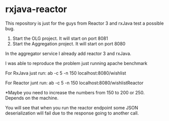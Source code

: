 # rxjava-reactor
This repository is just for the guys from Reactor 3 and rxJava test a possible bug.

1. Start the OLG project. It will start on port 8081
2. Start the Aggregation project. It will start on port 8080

In the aggregator service I already add reactor 3 and rxJava.

I was able to reproduce the problem just running apache benchmark

For RxJava just run:
ab -c 5 -n 150 localhost:8080/wishlist

For Reactor junt run:
ab -c 5 -n 150 localhost:8080/wishlistReactor

*Maybe you need to increase the numbers from 150 to 200 or 250. Depends on the machine.

You will see that when you run the reactor endpoint some JSON deserialization will fail due to the response going to another call. 
